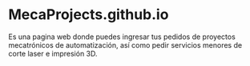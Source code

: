 # MecaProjects.github.io
Es una pagina web donde puedes ingresar tus pedidos de proyectos mecatrónicos de automatización, así como pedir servicios menores de corte laser e impresión 3D.
